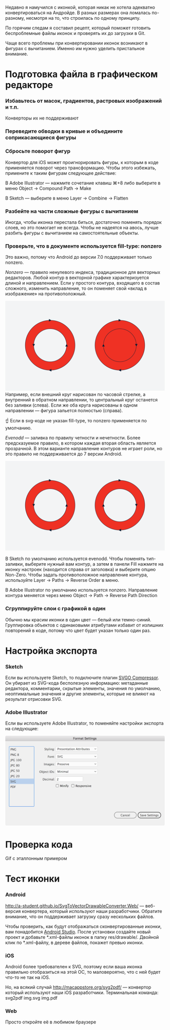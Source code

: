 Недавно я намучился с иконкой, которая никак не хотела адекватно конвертироваться на Андройде. В разных размерах она ломалась по-разному, несмотря на то, что строилась по одному принципу.

По горячим следам я составил рецепт, который поможет готовить беспроблемные файлы иконок и  проверять их до загрузки в Git.

Чаще всего проблемы при конвертировании иконок возникают в фигурах с вычитанием. Именно им нужно уделить пристальное внимание.

# Подготовка файла в графическом редакторе

### Избавьтесь от масок, градиентов, растровых изображений и т.п.
Конверторы их не поддерживают

### Переведите обводки в кривые и объедините соприкасающиеся фигуры

### Cбросьте поворот фигур

Конвертор для iOS может проигнорировать фигуры, к которым в коде применяется поворот через трансформацию. Чтобы этого избежать, примените к таким фигурам следующее действие:

В Adobe Illustrator — нажмите сочетание клавиш ⌘+8 либо выберите в меню Object → Compound Path → Make

В Sketch — выберите в меню Layer → Combine → Flatten

### Разбейте на части сложные фигуры с вычитанием

Иногда, чтобы иконка перестала биться, достаточно поменять порядок слоев, но это помогает не всегда. Чтобы не надеятся на авось, лучше разбить фигуры с вычитанием на самостоятельные объекты.

### Проверьте, что в документе используется fill-type: nonzero

Это важно, потому что Android до версии 7.0 поддерживает только nonzero.

*Nonzero* — правило ненулевого индекса, традиционное для векторных редакторов. Любой контур в векторной графике характеризуется длиной и направлением. Если у простого контура, входящего в состав сложного, изменить направление, то он поменяет свой «вклад в изображение» на противоположный.

![Non-zero](nonzero.png)
Например, если внешний круг нарисован по часовой стрелке, а внутренний в обратном направлении, то центральный круг останется без заливки (слева). Если же оба круга нарисованы в одном направлении — фигура зальется полностью (справа).

☝️ Если в svg-коде не указан fill-type, то nonzero применяется по умолчанию.

*Evenodd* — заливка по правилу четности и нечетности. Более предсказуемое правило, в котором каждая вторая область является прозрачной. В этом варианте направление контуров не играет роли, но это правило не поддерживается до 7 версии Android.

![Evenodd](evenodd.png)

В Sketch по умолчанию используется evenodd. Чтобы поменять тип-заливки, выберите нужный вам контур, а затем в панели Fill нажмите на иконку настроек (находится справа от заголовка) и выберите опцию Non-Zero. Чтобы задать противоположное направление контура, используйте Layer → Paths → Reverse Order в меню.

В Adobe Illustrator по умолчанию используется nonzero. Направление контура меняется через меню Object → Path → Reverse Path Direction

### Сгруппируйте слои с графикой в один

Обычно мы красим иконки в один цвет — белый или темно-синий. Группировка объектов с одинаковыми атрибутами избавит от излишних повторений в коде, потому что цвет будет указан только один раз. 

# Настройка экспорта

### Sketch

Если вы используете Sketch, то подключите плагин [SVGO Compressor](https://sketchapp.com/extensions/plugins/svgo-compressor/). Он убирает из SVG-кода бесполезную информацию: метаданные редактора, комментарии, скрытые элементы, значения по умолчанию, неоптимальные значения и другие элементы, которые не влияют на результат отрисовки SVG.

### Adobe Illustrator

Если вы используете Adobe Illustrator, то поменяйте настройки экспорта на следующие:

![Настройки экспорта в Adobe Illustrator](ai_export_settings.png)

# Проверка кода

Gif с эталлонным примером

# Тест иконки

### Android
<http://a-student.github.io/SvgToVectorDrawableConverter.Web/> — 
веб-версия конвертера, который используют наши разработчики. Обратите внимание, что он поддерживает загрузку сразу нескольких файлов.

Чтобы проверить, как будут отображаться сконвертированные иконки, вам понадобится [Android Studio](https://developer.android.com/studio/). После установки создайте новый проект и добавьте *.xml-файлы иконок в папку res/drawable/. Двойной клик по *.xml-файлу, в дереве файлов, покажет превью иконки.

### iOS
Android более требователен к SVG, поэтому если ваша иконка правильно отобразиться на этой ОС, то маловероятно, что с ней будет что-то не так на iOS.

Но, на всякий случай <http://macappstore.org/svg2pdf/> — конвертор который используют наши iOS разработчики. Терминальная команда: svg2pdf  img.svg  img.pdf

### Web
Просто откройте её в любимом браузере

